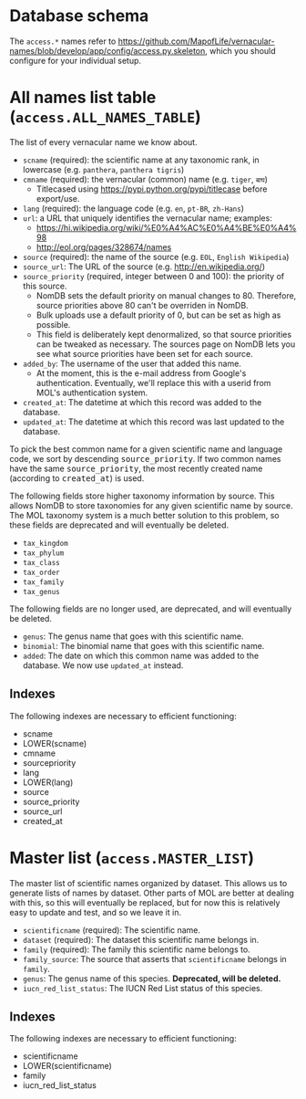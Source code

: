 Database schema
===============

The `access.*` names refer to https://github.com/MapofLife/vernacular-names/blob/develop/app/config/access.py.skeleton, which you should configure for your individual setup.

# All names list table (`access.ALL_NAMES_TABLE`)

The list of every vernacular name we know about.

 * `scname` (required): the scientific name at any taxonomic rank, in lowercase (e.g. `panthera`, `panthera tigris`)
 * `cmname` (required): the vernacular (common) name (e.g. `tiger`, `बाघ`)
   * Titlecased using https://pypi.python.org/pypi/titlecase before export/use.
 * `lang` (required): the language code (e.g. `en`, `pt-BR`, `zh-Hans`)
 * `url`: a URL that uniquely identifies the vernacular name; examples:
   * https://hi.wikipedia.org/wiki/%E0%A4%AC%E0%A4%BE%E0%A4%98
   * http://eol.org/pages/328674/names
 * `source` (required): the name of the source (e.g. `EOL`, `English Wikipedia`)
 * `source_url`: The URL of the source (e.g. http://en.wikipedia.org/)
 * `source_priority` (required, integer between 0 and 100): the priority of this source.
   * NomDB sets the default priority on manual changes to 80. Therefore, source priorities above 80 can't be overriden in NomDB.
   * Bulk uploads use a default priority of 0, but can be set as high as possible.
   * This field is deliberately kept denormalized, so that source priorities can be tweaked as necessary. The sources page on NomDB lets you see what source priorities have been set for each source.
 * `added_by`: The username of the user that added this name.
   * At the moment, this is the e-mail address from Google's authentication. Eventually, we'll replace this with a userid from MOL's authentication system.
 * `created_at`: The datetime at which this record was added to the database.
 * `updated_at`: The datetime at which this record was last updated to the database.

To pick the best common name for a given scientific name and language code, we sort by descending <tt>source_priority</tt>. If two common names have the same <tt>source_priority</tt>, the most recently created name (according to <tt>created_at</tt>) is used.

The following fields store higher taxonomy information by source. This allows NomDB to store taxonomies for any given scientific name by source. The MOL taxonomy system is a much better solution to this problem, so these fields are deprecated and will eventually be deleted.

 * `tax_kingdom`
 * `tax_phylum`
 * `tax_class`
 * `tax_order`
 * `tax_family`
 * `tax_genus`

The following fields are no longer used, are deprecated, and will eventually be deleted.

 * `genus`: The genus name that goes with this scientific name.
 * `binomial`: The binomial name that goes with this scientific name.
 * `added`: The date on which this common name was added to the database. We now use `updated_at` instead.

## Indexes

The following indexes are necessary to efficient functioning:

 * scname
 * LOWER(scname)
 * cmname
 * sourcepriority
 * lang
 * LOWER(lang)
 * source
 * source_priority
 * source_url
 * created_at

# Master list (`access.MASTER_LIST`)

The master list of scientific names organized by dataset. This allows us to generate lists of names by dataset. Other parts of MOL are better at dealing with this, so this will eventually be replaced, but for now this is relatively easy to update and test, and so we leave it in.

 * `scientificname` (required): The scientific name.
 * `dataset` (required): The dataset this scientific name belongs in. 
 * `family` (required): The family this scientific name belongs to.
 * `family_source`: The source that asserts that `scientificname` belongs in `family`.
 * `genus`: The genus name of this species. **Deprecated, will be deleted.**
 * `iucn_red_list_status`: The IUCN Red List status of this species.

## Indexes

The following indexes are necessary to efficient functioning:

 * scientificname
 * LOWER(scientificname)
 * family
 * iucn_red_list_status